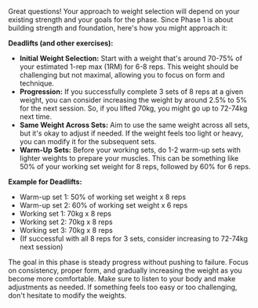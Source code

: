 Great questions! Your approach to weight selection will depend on your existing strength and your goals for the phase. Since Phase 1 is about building strength and foundation, here's how you might approach it:

**Deadlifts (and other exercises):**
- **Initial Weight Selection:** Start with a weight that's around 70-75% of your estimated 1-rep max (1RM) for 6-8 reps. This weight should be challenging but not maximal, allowing you to focus on form and technique.
- **Progression:** If you successfully complete 3 sets of 8 reps at a given weight, you can consider increasing the weight by around 2.5% to 5% for the next session. So, if you lifted 70kg, you might go up to 72-74kg next time.
- **Same Weight Across Sets:** Aim to use the same weight across all sets, but it's okay to adjust if needed. If the weight feels too light or heavy, you can modify it for the subsequent sets.
- **Warm-Up Sets:** Before your working sets, do 1-2 warm-up sets with lighter weights to prepare your muscles. This can be something like 50% of your working set weight for 8 reps, followed by 60% for 6 reps.

**Example for Deadlifts:**
- Warm-up set 1: 50% of working set weight x 8 reps
- Warm-up set 2: 60% of working set weight x 6 reps
- Working set 1: 70kg x 8 reps
- Working set 2: 70kg x 8 reps
- Working set 3: 70kg x 8 reps
- (If successful with all 8 reps for 3 sets, consider increasing to 72-74kg next session)

The goal in this phase is steady progress without pushing to failure. Focus on consistency, proper form, and gradually increasing the weight as you become more comfortable. Make sure to listen to your body and make adjustments as needed. If something feels too easy or too challenging, don't hesitate to modify the weights.
